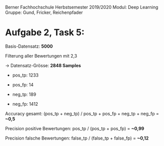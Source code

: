 Berner Fachhochschule
Herbstsemester 2019/2020 
Modul: Deep Learning
Gruppe: Gund, Fricker, Reichenpfader

# Aufgabe 2, Task 5:

Basis-Datensatz: **5000**

Filterung aller Bewertungen mit 2,3

→ Datensatz-Grösse: **2848 Samples** 

- pos_tp: 1233

- pos_fp: 14

- neg_tp: 189

- neg_fp: 1412

Accuracy gesamt: (pos_tp + neg_tp) / pos_tp + pos_fp + neg_tp + neg_fp = **~0,5**

Precision positive Bewertungen: pos_tp / (pos_tp + pos_fp) = **~0,99**

Precision falsche Bewertungen: false_tp / (false_tp + false_fp) = **~0,12**



